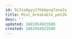 ```yaml
---
id: 9i31a0gyy1fkbbpvg7ana2a
title: Misc_breakable_pot2b
desc: ''
updated: 1681954923580
created: 1681954923580
---
```


